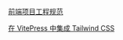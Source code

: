 [前端项目工程规范](./project-format/index.md)

[在 VitePress 中集成 Tailwind CSS](./vitepress-integrate-tailwind-css/index.md)
